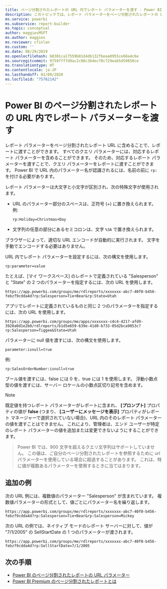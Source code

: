 ```yaml
---
title: ページ分割されたレポートの URL 内でレポート パラメーターを渡す - Power BI レポート ビルダー
description: このトピックでは、レポート パラメーターをページ分割されたレポートの URL に含めることでレポートに渡す方法について説明します。
ms.service: powerbi
ms.subservice: report-builder
ms.topic: conceptual
author: maggiesMSFT
ms.author: maggies
ms.reviewer: cfinlan
ms.custom: ''
ms.date: 08/29/2019
ms.openlocfilehash: b8301ca17559b81d4db132fbeaa0955ce68a4c6e
ms.sourcegitcommit: 97597ff7d9ac2c08c364ecf0c729eab5d59850ce
ms.translationtype: HT
ms.contentlocale: ja-JP
ms.lasthandoff: 01/09/2020
ms.locfileid: "75762142"
---
```

# <a name="pass-a-report-parameter-in-a-url-for-a-paginated-report-in-power-bi"></a>Power BI のページ分割されたレポートの URL 内でレポート パラメーターを渡す 

レポート パラメーターをページ分割されたレポート URL に含めることで、レポートに渡すことができます。 すべてのクエリ パラメーターには、対応するレポート パラメーターを含めることができます。 そのため、対応するレポート パラメーターを渡すことで、クエリ パラメーターをレポートに渡すことができます。 Power BI で URL 内のパラメーター名が認識されるには、名前の前に `rp:` を付ける必要があります。 

レポート パラメーターは大文字と小文字が区別され、次の特殊文字が使用されます。 

- URL のパラメーター部分のスペースは、正符号 (+) に置き換えられます。  例: 

    ```rp:Holiday=Christmas+Day```

- 文字列の任意の部分にあるセミコロンは、文字 `%3A` で置き換えられます。

ブラウザーによって、適切な URL エンコードが自動的に実行されます。 文字を手動でエンコードする必要はありません。 

URL 内でレポート パラメーターを設定するには、次の構文を使用します。 

```
rp:parameter=value
```

たとえば、[マイ ワークスペース] のレポートで定義されている "Salesperson" と "State" の 2 つのパラメーターを指定するには、次の URL を使用します。 

```
https://app.powerbi.com/groups/me/rdlreports/xxxxxxx-abc7-40f0-b456-febzf9cdda4d?rp:Salesperson=Tie+Bear&rp:State=Utah 
```

アプリでレポートに定義されているものと同じ 2 つのパラメーターを指定するには、次の URL を使用します。 

```
https://app.powerbi.com/groups/me/apps/xxxxxxx-c4c4-4217-afd9-3920a0d1e2b0/rdlreports/b1d5e659-639e-41d0-b733-05d2bca9853c?rp:Salesperson=Tiggee&State=Utah 
```

パラメーターに null 値を渡すには、次の構文を使用します。 

```
parameter:isnull=true
```

例:

```
rp:SalesOrderNumber:isnull=true
```

ブール値を渡すには、false には 0 を、true には 1 を使用します。 浮動小数点型の値を渡すには、サーバー ロケールの小数点区切り記号を含めます。

> [!NOTE]
> 既定値を持つレポート パラメーターがレポートに含まれ、 **[プロンプト]** プロパティの値が **false** (つまり、 **[ユーザーにメッセージを表示]** プロパティがレポート マネージャーで選択されていない場合)、URL 内のそのレポート パラメーターの値を渡すことはできません。 これにより、管理者は、エンド ユーザーが特定のレポート パラメーターの値を追加または変更できないようにすることができます。

> Power BI では、900 文字を超えるクエリ文字列はサポートしていません。  この値は、ご自分のページ分割されたレポートを参照するために url パラメーターを使用している場合に超過することがあります。  これは、特に値が複数あるパラメーターを使用するときに当てはまります。

## <a name="additional-examples"></a>追加の例 

次の URL 例には、複数値のパラメーター "Salesperson" が含まれています。 複数値パラメーターの形式として、値ごとにパラメーター名を繰り返します。 

```
https://app.powerbi.com/groups/me/rdlreports/xxxxxxx-abc7-40f0-b456-febzf9cdda4d?rp:Salesperson=Tie+Bear&rp:Salesperson=Mickey 
```

次の URL の例では、ネイティブ モードのレポート サーバーに対して、値が "7/1/2005" の SellStartDate の 1 つのパラメーターが渡されます。

```
https://app.powerbi.com/groups/me/rdlreports/xxxxxxx-abc7-40f0-b456-febzf9cdda4d?rp:SellStartDate=7/1/2005
```

## <a name="next-steps"></a>次の手順

- [Power BI のページ分割されたレポートの URL パラメーター](report-builder-url-parameters.md)
- [Power BI Premium のページ分割されたレポートとは](paginated-reports-report-builder-power-bi.md)
